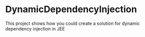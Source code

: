 DynamicDependencyInjection
==========================

This project shows how you could create a solution for dynamic dependency injection in JEE